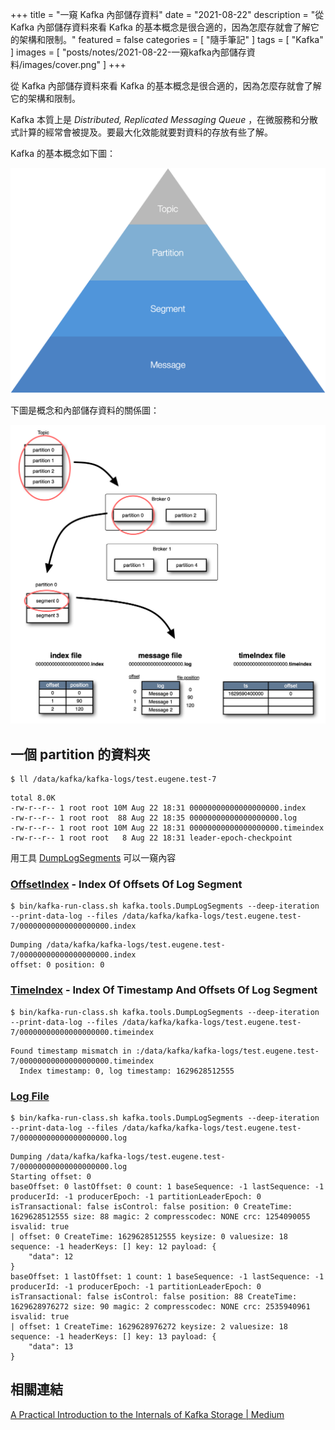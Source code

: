 +++
title = "一窺 Kafka 內部儲存資料"
date = "2021-08-22"
description = "從 Kafka 內部儲存資料來看 Kafka 的基本概念是很合適的，因為怎麼存就會了解它的架構和限制。"
featured = false
categories = [
  "隨手筆記"
]
tags = [
  "Kafka"
]
images = [
  "posts/notes/2021-08-22-一窺kafka內部儲存資料/images/cover.png"
]
+++


從 Kafka 內部儲存資料來看 Kafka 的基本概念是很合適的，因為怎麼存就會了解它的架構和限制。

<!--more-->

Kafka 本質上是 *Distributed, Replicated Messaging Queue* ，在微服務和分散式計算的經常會被提及。要最大化效能就要對資料的存放有些了解。

Kafka 的基本概念如下圖：

![IMAGE](images/cover.png)

下圖是概念和內部儲存資料的關係圖：

![IMAGE](images/look-deeper.jpg)

## 一個 partition 的資料夾

```shell
$ ll /data/kafka/kafka-logs/test.eugene.test-7
```

```
total 8.0K
-rw-r--r-- 1 root root 10M Aug 22 18:31 00000000000000000000.index
-rw-r--r-- 1 root root  88 Aug 22 18:35 00000000000000000000.log
-rw-r--r-- 1 root root 10M Aug 22 18:31 00000000000000000000.timeindex
-rw-r--r-- 1 root root   8 Aug 22 18:31 leader-epoch-checkpoint
```

用工具 [DumpLogSegments](https://jaceklaskowski.gitbooks.io/apache-kafka/content/kafka-tools-DumpLogSegments.html) 可以一窺內容

### [OffsetIndex](https://jaceklaskowski.gitbooks.io/apache-kafka/content/kafka-log-OffsetIndex.html) - Index Of Offsets Of Log Segment
```shell
$ bin/kafka-run-class.sh kafka.tools.DumpLogSegments --deep-iteration --print-data-log --files /data/kafka/kafka-logs/test.eugene.test-7/00000000000000000000.index
```
```
Dumping /data/kafka/kafka-logs/test.eugene.test-7/00000000000000000000.index
offset: 0 position: 0
```

### [TimeIndex](https://jaceklaskowski.gitbooks.io/apache-kafka/content/kafka-log-TimeIndex.html) - Index Of Timestamp And Offsets Of Log Segment

```shell
$ bin/kafka-run-class.sh kafka.tools.DumpLogSegments --deep-iteration --print-data-log --files /data/kafka/kafka-logs/test.eugene.test-7/00000000000000000000.timeindex
```

```
Found timestamp mismatch in :/data/kafka/kafka-logs/test.eugene.test-7/00000000000000000000.timeindex
  Index timestamp: 0, log timestamp: 1629628512555
```

### [Log File](https://jaceklaskowski.gitbooks.io/apache-kafka/content/kafka-log-Log.html)

```shell
$ bin/kafka-run-class.sh kafka.tools.DumpLogSegments --deep-iteration --print-data-log --files /data/kafka/kafka-logs/test.eugene.test-7/00000000000000000000.log
```
```
Dumping /data/kafka/kafka-logs/test.eugene.test-7/00000000000000000000.log
Starting offset: 0
baseOffset: 0 lastOffset: 0 count: 1 baseSequence: -1 lastSequence: -1 producerId: -1 producerEpoch: -1 partitionLeaderEpoch: 0 isTransactional: false isControl: false position: 0 CreateTime: 1629628512555 size: 88 magic: 2 compresscodec: NONE crc: 1254090055 isvalid: true
| offset: 0 CreateTime: 1629628512555 keysize: 0 valuesize: 18 sequence: -1 headerKeys: [] key: 12 payload: {
    "data": 12
}
baseOffset: 1 lastOffset: 1 count: 1 baseSequence: -1 lastSequence: -1 producerId: -1 producerEpoch: -1 partitionLeaderEpoch: 0 isTransactional: false isControl: false position: 88 CreateTime: 1629628976272 size: 90 magic: 2 compresscodec: NONE crc: 2535940961 isvalid: true
| offset: 1 CreateTime: 1629628976272 keysize: 2 valuesize: 18 sequence: -1 headerKeys: [] key: 13 payload: {
    "data": 13
}
```


## 相關連結
[A Practical Introduction to the Internals of Kafka Storage | Medium](https://medium.com/@durgaswaroop/a-practical-introduction-to-kafka-storage-internals-d5b544f6925f)
